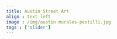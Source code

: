 ```yaml
---
title: Austin Street Art
align : text-left
image : /img/austin-murales-pestilli.jpg
tags : ['slider']
---
```

